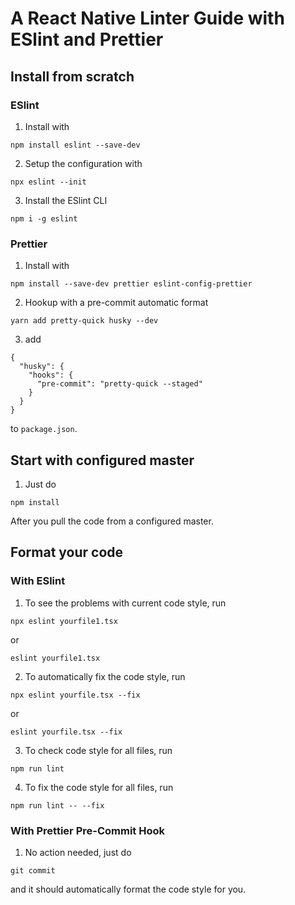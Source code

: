 # A React Native Linter Guide with ESlint and Prettier

## Install from scratch

### ESlint

1. Install with 

```
npm install eslint --save-dev
```

2. Setup the configuration with 

```
npx eslint --init
```

3. Install the ESlint CLI

```
npm i -g eslint
```

### Prettier

1. Install with

```
npm install --save-dev prettier eslint-config-prettier
```

2. Hookup with a pre-commit automatic format

```
yarn add pretty-quick husky --dev
```

3. add 

```
{
  "husky": {
    "hooks": {
      "pre-commit": "pretty-quick --staged"
    }
  }
}
```

to `package.json`.

## Start with configured master

1. Just do

```
npm install
```

After you pull the code from a configured master.

## Format your code

### With ESlint

1. To see the problems with current code style, run

```
npx eslint yourfile1.tsx
``` 
or 
```
eslint yourfile1.tsx
```

2. To automatically fix the code style, run

```
npx eslint yourfile.tsx --fix
``` 

or

```
eslint yourfile.tsx --fix
``` 

3. To check code style for all files, run

```
npm run lint
```

4. To fix the code style for all files, run

```
npm run lint -- --fix
```

### With Prettier Pre-Commit Hook 

1. No action needed, just do 

```
git commit
```

and it should automatically format the code style for you.







